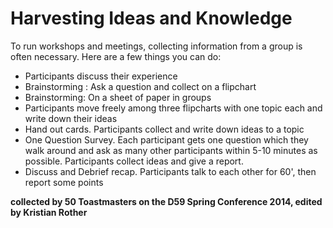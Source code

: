
# Harvesting Ideas and Knowledge

To run workshops and meetings, collecting information from a group is often necessary. Here are a few things you can do:

* Participants discuss their experience
* Brainstorming : Ask a question and collect on a flipchart
* Brainstorming: On a sheet of paper in groups
* Participants move freely among three flipcharts with one topic each and write down their ideas
* Hand out cards. Participants collect and write down ideas to a topic
* One Question Survey. Each participant gets one question which they walk around and ask as many other participants within 5-10 minutes as possible. Participants collect ideas and give a report.
* Discuss and Debrief recap. Participants talk to each other for 60', then report some points

**collected by 50 Toastmasters on the D59 Spring Conference 2014, edited by Kristian Rother**
